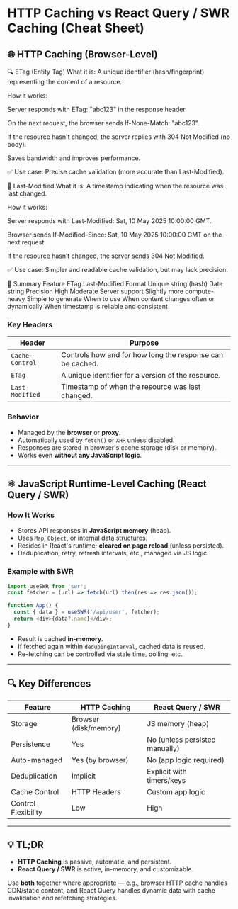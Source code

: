 
# HTTP Caching vs React Query / SWR Caching (Cheat Sheet)

## 🌐 HTTP Caching (Browser-Level)

🔍 ETag (Entity Tag)
What it is: A unique identifier (hash/fingerprint) representing the content of a resource.

How it works:

Server responds with ETag: "abc123" in the response header.

On the next request, the browser sends If-None-Match: "abc123".

If the resource hasn't changed, the server replies with 304 Not Modified (no body).

Saves bandwidth and improves performance.

✅ Use case: Precise cache validation (more accurate than Last-Modified).

📆 Last-Modified
What it is: A timestamp indicating when the resource was last changed.

How it works:

Server responds with Last-Modified: Sat, 10 May 2025 10:00:00 GMT.

Browser sends If-Modified-Since: Sat, 10 May 2025 10:00:00 GMT on the next request.

If the resource hasn’t changed, the server sends 304 Not Modified.

✅ Use case: Simpler and readable cache validation, but may lack precision.

🧠 Summary
Feature	ETag	Last-Modified
Format	Unique string (hash)	Date string
Precision	High	Moderate
Server support	Slightly more compute-heavy	Simple to generate
When to use	When content changes often or dynamically	When timestamp is reliable and consistent

### Key Headers
| Header         | Purpose                                                                 |
|----------------|-------------------------------------------------------------------------|
| `Cache-Control`| Controls how and for how long the response can be cached.               |
| `ETag`         | A unique identifier for a version of the resource.                      |
| `Last-Modified`| Timestamp of when the resource was last changed.                        |

### Behavior
- Managed by the **browser** or **proxy**.
- Automatically used by `fetch()` or `XHR` unless disabled.
- Responses are stored in browser's cache storage (disk or memory).
- Works even **without any JavaScript logic**.

---

## ⚛️ JavaScript Runtime-Level Caching (React Query / SWR)

### How It Works
- Stores API responses in **JavaScript memory** (heap).
- Uses `Map`, `Object`, or internal data structures.
- Resides in React's runtime; **cleared on page reload** (unless persisted).
- Deduplication, retry, refresh intervals, etc., managed via JS logic.

### Example with SWR

```js
import useSWR from 'swr';
const fetcher = (url) => fetch(url).then(res => res.json());

function App() {
  const { data } = useSWR('/api/user', fetcher);
  return <div>{data?.name}</div>;
}
```

- Result is cached **in-memory**.
- If fetched again within `dedupingInterval`, cached data is reused.
- Re-fetching can be controlled via stale time, polling, etc.

---

## 🔍 Key Differences

| Feature               | HTTP Caching          | React Query / SWR                |
|-----------------------|-----------------------|----------------------------------|
| Storage               | Browser (disk/memory) | JS memory (heap)                 |
| Persistence           | Yes                   | No (unless persisted manually)   |
| Auto-managed          | Yes (by browser)      | No (app logic required)          |
| Deduplication         | Implicit              | Explicit with timers/keys        |
| Cache Control         | HTTP Headers          | Custom app logic                 |
| Control Flexibility   | Low                   | High                             |

---

## 💡 TL;DR

- **HTTP Caching** is passive, automatic, and persistent.
- **React Query / SWR** is active, in-memory, and customizable.

Use **both** together where appropriate — e.g., browser HTTP cache handles CDN/static content, and React Query handles dynamic data with cache invalidation and refetching strategies.
